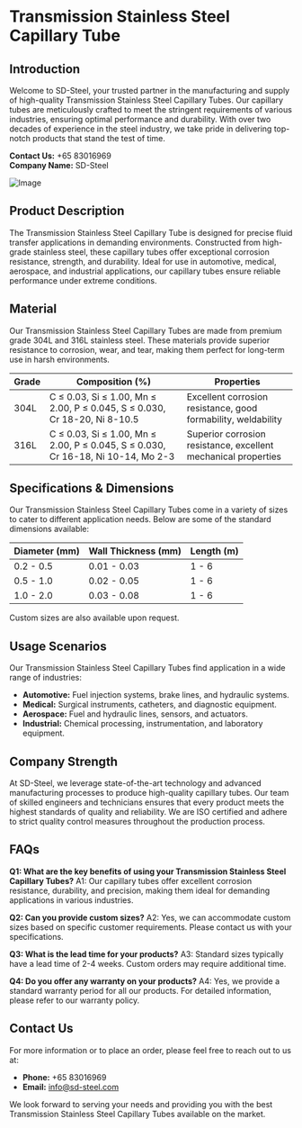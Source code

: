 # Transmission Stainless Steel Capillary Tube

## Introduction
Welcome to SD-Steel, your trusted partner in the manufacturing and supply of high-quality Transmission Stainless Steel Capillary Tubes. Our capillary tubes are meticulously crafted to meet the stringent requirements of various industries, ensuring optimal performance and durability. With over two decades of experience in the steel industry, we take pride in delivering top-notch products that stand the test of time.

**Contact Us:** +65 83016969  
**Company Name:** SD-Steel

![Image](https://github.com/user-attachments/assets/2567258e-e124-4816-932d-1809bd27ef0b)

## Product Description
The Transmission Stainless Steel Capillary Tube is designed for precise fluid transfer applications in demanding environments. Constructed from high-grade stainless steel, these capillary tubes offer exceptional corrosion resistance, strength, and durability. Ideal for use in automotive, medical, aerospace, and industrial applications, our capillary tubes ensure reliable performance under extreme conditions.

## Material
Our Transmission Stainless Steel Capillary Tubes are made from premium grade 304L and 316L stainless steel. These materials provide superior resistance to corrosion, wear, and tear, making them perfect for long-term use in harsh environments.

| Grade | Composition (%) | Properties |
|-------|-----------------|------------|
| 304L  | C ≤ 0.03, Si ≤ 1.00, Mn ≤ 2.00, P ≤ 0.045, S ≤ 0.030, Cr 18-20, Ni 8-10.5 | Excellent corrosion resistance, good formability, weldability |
| 316L  | C ≤ 0.03, Si ≤ 1.00, Mn ≤ 2.00, P ≤ 0.045, S ≤ 0.030, Cr 16-18, Ni 10-14, Mo 2-3 | Superior corrosion resistance, excellent mechanical properties |

## Specifications & Dimensions
Our Transmission Stainless Steel Capillary Tubes come in a variety of sizes to cater to different application needs. Below are some of the standard dimensions available:

| Diameter (mm) | Wall Thickness (mm) | Length (m) |
|---------------|---------------------|------------|
| 0.2 - 0.5     | 0.01 - 0.03         | 1 - 6      |
| 0.5 - 1.0     | 0.02 - 0.05         | 1 - 6      |
| 1.0 - 2.0     | 0.03 - 0.08         | 1 - 6      |

Custom sizes are also available upon request.

## Usage Scenarios
Our Transmission Stainless Steel Capillary Tubes find application in a wide range of industries:

- **Automotive:** Fuel injection systems, brake lines, and hydraulic systems.
- **Medical:** Surgical instruments, catheters, and diagnostic equipment.
- **Aerospace:** Fuel and hydraulic lines, sensors, and actuators.
- **Industrial:** Chemical processing, instrumentation, and laboratory equipment.

## Company Strength
At SD-Steel, we leverage state-of-the-art technology and advanced manufacturing processes to produce high-quality capillary tubes. Our team of skilled engineers and technicians ensures that every product meets the highest standards of quality and reliability. We are ISO certified and adhere to strict quality control measures throughout the production process.

## FAQs
**Q1: What are the key benefits of using your Transmission Stainless Steel Capillary Tubes?**
A1: Our capillary tubes offer excellent corrosion resistance, durability, and precision, making them ideal for demanding applications in various industries.

**Q2: Can you provide custom sizes?**
A2: Yes, we can accommodate custom sizes based on specific customer requirements. Please contact us with your specifications.

**Q3: What is the lead time for your products?**
A3: Standard sizes typically have a lead time of 2-4 weeks. Custom orders may require additional time.

**Q4: Do you offer any warranty on your products?**
A4: Yes, we provide a standard warranty period for all our products. For detailed information, please refer to our warranty policy.

## Contact Us
For more information or to place an order, please feel free to reach out to us at:
- **Phone:** +65 83016969
- **Email:** info@sd-steel.com

We look forward to serving your needs and providing you with the best Transmission Stainless Steel Capillary Tubes available on the market.